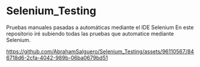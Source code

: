 # Selenium_Testing
Pruebas manuales pasadas a automáticas mediante el IDE Selenium
En este repositorio iré subiendo todas las pruebas que automatice mediante Selenium.


https://github.com/AbrahamSalguero/Selenium_Testing/assets/96110567/846718d6-2cfa-4042-989b-06ba0679bd51

